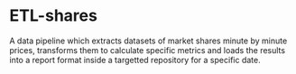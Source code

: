 # ETL-shares
A data pipeline which extracts datasets of market shares minute by minute prices, transforms them to calculate specific metrics and loads the results into a report format inside a targetted repository for a specific date.
